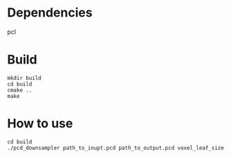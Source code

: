 # Dependencies
pcl
# Build
```
mkdir build
cd build
cmake ..
make
```
# How to use
```
cd build
./pcd_downsampler path_to_inupt.pcd path_to_output.pcd voxel_leaf_size
```